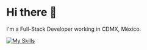 # Hi there 👋


I'm a Full-Stack Developer working in CDMX, México.

[![My Skills](https://skillicons.dev/icons?i=git,js,react,bash,terraform,aws,docker,kubernetes)](https://skillicons.dev)
  
<!--START_SECTION:waka-->

<!--END_SECTION:waka-->

